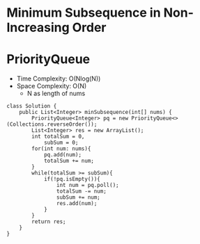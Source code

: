 # Minimum Subsequence in Non-Increasing Order

# PriorityQueue

- Time Complexity: O(Nlog(N))
- Space Complexity: O(N)
  - N as length of nums

```
class Solution {
    public List<Integer> minSubsequence(int[] nums) {
        PriorityQueue<Integer> pq = new PriorityQueue<>(Collections.reverseOrder());
        List<Integer> res = new ArrayList();
        int totalSum = 0,
            subSum = 0;
        for(int num: nums){
            pq.add(num);
            totalSum += num;
        }
        while(totalSum >= subSum){
            if(!pq.isEmpty()){
                int num = pq.poll();
                totalSum -= num;
                subSum += num;
                res.add(num);
            }
        }
        return res;
    }
}
```
